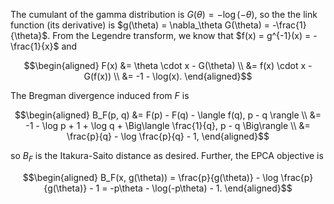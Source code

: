 The cumulant of the gamma distribution is $G(\theta) = -\log(-\theta)$, so the the link function (its derivative) is $g(\theta) = \nabla_\theta G(\theta) = -\frac{1}{\theta}$. From the Legendre transform, we know that $f(x) = g^{-1}(x) = -\frac{1}{x}$ and 

$$\begin{aligned}
F(x) 
&= \theta \cdot x - G(\theta) \\
&= f(x) \cdot x - G(f(x)) \\
&= -1 - \log(x).
\end{aligned}$$

The Bregman divergence induced from $F$ is

$$\begin{aligned}
B_F(p, q) 
&= F(p) - F(q) - \langle f(q), p - q \rangle \\
&= -1 - \log p + 1 + \log q + \Big\langle \frac{1}{q}, p - q \Big\rangle \\
&= \frac{p}{q} - \log \frac{p}{q} - 1,
\end{aligned}$$

so  $B_F$ is the Itakura-Saito distance as desired. Further, the EPCA objective is

$$\begin{aligned}
B_F(x, g(\theta)) = \frac{p}{g(\theta)} - \log \frac{p}{g(\theta)} - 1 = -p\theta - \log(-p\theta) - 1.
\end{aligned}$$
